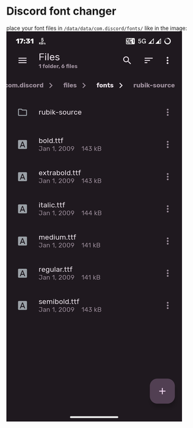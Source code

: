 # Discord font changer

place your font files in `/data/data/com.discord/fonts/`
like in the image:
![](images/Screenshot_20230810-173153_Material%20Files.png)
